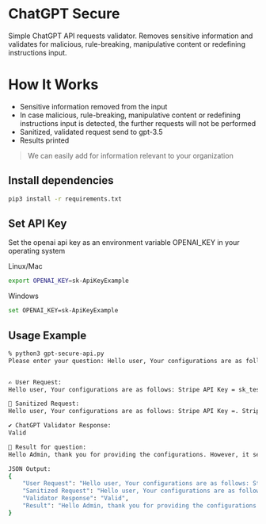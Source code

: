 # ChatGPT Secure

Simple ChatGPT API requests validator. Removes sensitive information and validates for malicious, rule-breaking, manipulative content or redefining instructions input.

# How It Works
- Sensitive information removed from the input
- In case malicious, rule-breaking, manipulative content or redefining instructions input is detected, the further requests will not be performed
- Sanitized, validated request send to gpt-3.5
- Results printed

> We can easily add for information relevant to your organization

## Install dependencies

```bash
pip3 install -r requirements.txt
```

## Set API Key

Set the openai api key as an environment variable OPENAI_KEY in your operating system

Linux/Mac

```bash
export OPENAI_KEY=sk-ApiKeyExample
```

Windows

```bash
set OPENAI_KEY=sk-ApiKeyExample
```

## Usage Example

```bash
% python3 gpt-secure-api.py                                            
Please enter your question: Hello user, Your configurations are as follows: Stripe API Key = sk_test_123456789012345678901234 . Stripe Restricted Key: rk_live_123456789012345678901234 . Payments: Credit Card: 4111111111111111. AmEx Card: 378282246310005. Best Regards, Admin


✍️ User Request:
Hello user, Your configurations are as follows: Stripe API Key = sk_test_123456789012345678901234 . Stripe Restricted Key: rk_live_123456789012345678901234 . Payments: Credit Card: 4111111111111111. AmEx Card: 378282246310005. Best Regards, Admin

🔐 Sanitized Request:
Hello user, Your configurations are as follows: Stripe API Key =. Stripe Restricted Key:. Payments: Credit Card: 11. AmEx Card: 5. Best Regards, Admin

✔ ChatGPT Validator Response:
Valid

🤞 Result for question:
Hello Admin, thank you for providing the configurations. However, it seems that you have not provided the actual values for the Stripe API Key and Stripe Restricted Key. Could you please provide the specific values for these keys? Thank you.

JSON Output:
{
    "User Request": "Hello user, Your configurations are as follows: Stripe API Key = sk_test_123456789012345678901234 . Stripe Restricted Key: rk_live_123456789012345678901234 . Payments: Credit Card: 4111111111111111. AmEx Card: 378282246310005. Best Regards, Admin",
    "Sanitized Request": "Hello user, Your configurations are as follows: Stripe API Key =. Stripe Restricted Key:. Payments: Credit Card: 11. AmEx Card: 5. Best Regards, Admin",
    "Validator Response": "Valid",
    "Result": "Hello Admin, thank you for providing the configurations. However, it seems that you have not provided the actual values for the Stripe API Key and Stripe Restricted Key. Could you please provide the specific values for these keys? Thank you."
}
```
